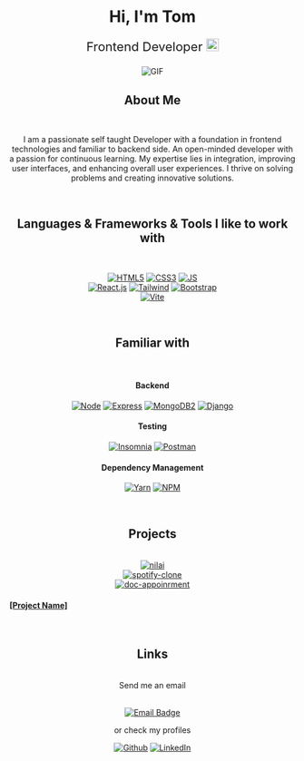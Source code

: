 <h1 align="center">Hi, I'm Tom</h1>

<p align="center" style="font-size:22px">
  Frontend Developer <a href="https://nil1143.com">
    <img src="https://img.shields.io/badge/Portfolio-543DE0?style=for-the-badge&logo=About.me&logoColor=white" alt="Portfolio" style="height:22px;">
  </a> 
</p>


<div align="center">
 <img alt="GIF" src="https://media4.giphy.com/media/11KzOet1ElBDz2/giphy.gif?cid=6c09b952ufa3xxbbm0mpuadm2zaik3wjp4m9luz2ly0lyz8d&ep=v1_internal_gif_by_id&rid=giphy.gif&ct=g" />
</div>

<h2 align="center">About Me</h2>
<br>

<p align="center">
I am a passionate self taught Developer with a foundation in frontend technologies and familiar to backend side. An open-minded developer with a passion for continuous learning. My expertise lies in integration, improving user interfaces, and enhancing overall user experiences. I thrive on solving problems and creating innovative solutions.<p>

<br>

<h2 align="center">Languages & Frameworks & Tools I like to work with </h2>
<br>
<div align="center">

[![HTML5][HTML5]][HTML5-url]
[![CSS3][CSS3]][CSS3-url]
[![JS][JS]][JS-url] <br>
[![React.js][React.js]][React-url] 
[![Tailwind][Tailwind]][Tailwind-url]
[![Bootstrap][Bootstrap]][Bootstrap-url] <br>
[![Vite][Vite]][Vite-url]

</div>

<br>
<h2 align="center">Familiar with </h2>
<br>

<div align="center">
<h4>Backend</h4>

[![Node][Node]][Node-url]
[![Express][Express]][Express-url] 
[![MongoDB2][MongoDB2]][MongoDB2-url]
[![Django][Django]][Django-url]<br>

<h4>Testing</h4>

[![Insomnia][Insomnia]][Insomnia-url]
[![Postman][Postman]][Postman-url]<br>

<h4>Dependency Management</h4>

[![Yarn][Yarn]][Yarn-url]
[![NPM][NPM]][NPM-url]
</div>
<br>


<h2 align="center">Projects</h2>
<br>

<div align="center">
<a href="https://github.com/nil1143/saas_landing_stripe">
  <img align="center" src="https://github-readme-stats.vercel.app/api/pin/?username=nil1143&repo=saas_landing_stripe&show_icons=true&line_height=27&title_color=6aa6f8&text_color=8a919a&icon_color=6aa6f8&bg_color=22272e" alt="nilai" />
</a>

<br>
<a href="https://github.com/nil1143/spotify-mern">
<img align="center" src="https://github-readme-stats.vercel.app/api/pin/?username=nil1143&repo=spotify-mern&show_icons=true&line_height=27&title_color=6aa6f8&text_color=8a919a&icon_color=6aa6f8&bg_color=22272e" alt="spotify-clone" />
</a>

<br>
<a href="https://github.com/nil1143/react-doc-appointment">
<img align="center" src="https://github-readme-stats.vercel.app/api/pin/?username=nil1143&repo=react-doc-appointment&show_icons=true&line_height=27&title_color=6aa6f8&text_color=8a919a&icon_color=6aa6f8&bg_color=22272e" alt="doc-appoinrment" />
</a>
</div>

#### <a href="https://github.com/nil1143/[Project-Name]">[Project Name]</a>

<br>
<h2 align="center">Links </h2>

<br>
<div align="center">
Send me an email
<br><br>

[![Email Badge](https://img.shields.io/badge/Gmail-Contact_Me-green?style=flat-square&logo=gmail&logoColor=orange&labelColor=3A3B3C&color=orange)](mailto:tnil1143@gmail.com)

or check my profiles

[![Github][Github]][Github-url] [![LinkedIn][LinkedIn]][Linkedin-url]<br><br>

</div>

[Mongodb]: https://img.shields.io/badge/-MongoDB-black.svg?style=for-the-badge&logo=mongodb&colorB=555
[Mongodb-url]: https://www.mongodb.com/atlas
[Express]: https://img.shields.io/badge/-express-white.svg?style=for-the-badge&logo=express&colorB=333
[Express-url]: https://expressjs.com/
[React.js]: https://img.shields.io/badge/React-20232A?style=for-the-badge&logo=react&logoColor=61DAFB
[React-url]: https://reactjs.org/
[Node]: https://img.shields.io/badge/node.js-black.svg?style=for-the-badge&logo=nodedotjs&colorB=333
[Node-url]: https://nodejs.org/
[Github]: https://img.shields.io/badge/github-black.svg?style=for-the-badge&logo=github&colorB=333
[Github-url]: https://github.com/nil1143
[LinkedIn]: https://img.shields.io/badge/-LinkedIn-black.svg?style=for-the-badge&logo=linkedin&colorB=555
[LinkedIn-url]: https://www.linkedin.com/in/tomasz-nilipiuk-b5b88a239/
[Tailwind]: https://img.shields.io/badge/Tailwind-blue.svg?style=for-the-badge&logo=tailwind-css&colorB=EFEFFF
[Tailwind-url]: https://tailwindcss.com/
[HTML5]: https://img.shields.io/badge/HTML5-orange?style=for-the-badge&logo=html5&logoColor=white
[HTML5-url]: https://www.w3schools.com/html/
[CSS3]: https://img.shields.io/badge/CSS-blue?style=for-the-badge&logo=css3&logoColor=white
[CSS3-url]: https://www.w3schools.com/css/
[JS]: https://img.shields.io/badge/javascipt-gray?style=for-the-badge&logo=javascript
[JS-url]: https://www.w3schools.com/js/
[Bootstrap]: https://img.shields.io/badge/Bootstrap-2f80ed?style=for-the-badge&logo=bootstrap&logoColor=white
[Bootstrap-url]: https://getbootstrap.com/
[Django]: https://img.shields.io/badge/django-darkgreen?style=for-the-badge&logo=django
[Django-url]: https://www.djangoproject.com/
[Canva]: https://img.shields.io/badge/canva-white?style=for-the-badge&logo=canva
[Canva-url]: https://www.canva.com/
[Vite]: https://img.shields.io/badge/vite-lightgray?style=for-the-badge&logo=vite
[Vite-url]: https://vite.dev/
[NPM]: https://img.shields.io/badge/NPM-gray?style=for-the-badge&logo=npm
[NPM-url]: https://www.npmjs.com/
[MongoDB2]: https://img.shields.io/badge/MongoDB-%234ea94b.svg?style=for-the-badge&logo=mongodb&logoColor=white
[MongoDB2-url]: https://www.mongodb.com/atlas
[Vite]: https://img.shields.io/badge/Vite-%234ea94b.svg?style=for-the-badge&logo=vite&logoColor=white
[Insomnia]: https://img.shields.io/badge/insomnia-1e3a8a?style=for-the-badge&logo=insomnia&logoColor=white
[Insomnia-url]: https://insomnia.rest/
[Postman]: https://img.shields.io/badge/postman-orange?style=for-the-badge&logo=postman&logoColor=white
[Postman-url]: https://www.postman.com/
[Yarn]: https://img.shields.io/badge/yarn-117cad?style=for-the-badge&logo=yarn&logoColor=white
[Yarn-url]: https://classic.yarnpkg.com/en/